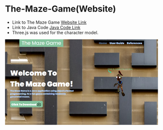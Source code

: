 # The-Maze-Game(Website)

- Link to The Maze Game [Website Link](https://the-maze-game-java.netlify.app/) <br>
- Link to Java Code [Java Code Link](https://github.com/novapanda/The-Maze-Game-Java-) <br>
- Three.js was used for the character model.

<img src="images/Maze-Game-Website.png" >
